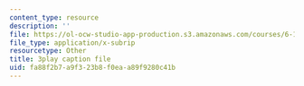 ```yaml
---
content_type: resource
description: ''
file: https://ol-ocw-studio-app-production.s3.amazonaws.com/courses/6-189-multicore-programming-primer-january-iap-2007/fa88f2b7a9f323b8f0eaa89f9280c41b_sOiuF18PTIs.srt
file_type: application/x-subrip
resourcetype: Other
title: 3play caption file
uid: fa88f2b7-a9f3-23b8-f0ea-a89f9280c41b
---
```

